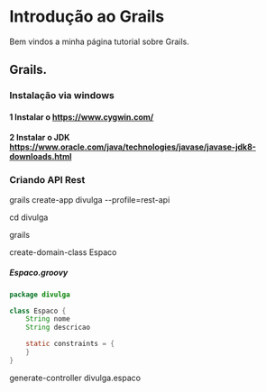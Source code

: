 # Introdução ao Grails

Bem vindos a minha página tutorial sobre Grails.

## Grails.

### Instalação via windows

#### 1 Instalar o https://www.cygwin.com/
#### 2 Instalar o JDK https://www.oracle.com/java/technologies/javase/javase-jdk8-downloads.html


### Criando API Rest

grails create-app divulga --profile=rest-api

cd divulga

grails

create-domain-class Espaco

##### Espaco.groovy
~~~ java
package divulga

class Espaco {
	String nome
	String descricao

    static constraints = {
    }
}
~~~

generate-controller divulga.espaco





